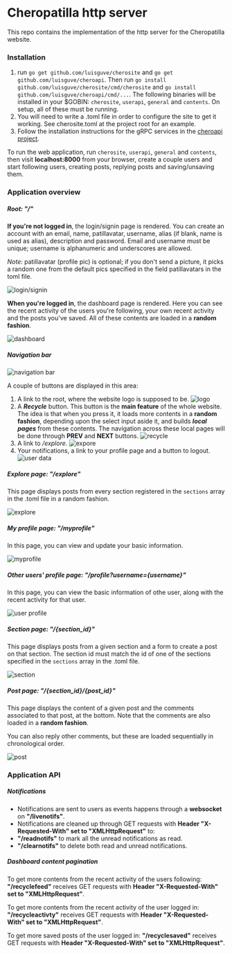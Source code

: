 # Cheropatilla http server

This repo contains the implementation of the http server for the Cheropatilla website.

### Installation

1. run `go get github.com/luisguve/cherosite` and `go get github.com/luisguve/cheroapi`. Then run `go install github.com/luisguve/cherosite/cmd/cherosite` and `go install github.com/luisguve/cheroapi/cmd/...`. The following binaries will be installed in your $GOBIN: `cherosite`, `userapi`, `general` and `contents`. On setup, all of these must be running.
1. You will need to write a .toml file in order to configure the site to get it working. See cherosite.toml at the project root for an example.
1. Follow the installation instructions for the gRPC services in the [cheroapi project](https://github.com/luisguve/cheroapi#Installation).

To run the web application, run `cherosite`, `userapi`, `general` and `contents`, then visit **localhost:8000** from your browser, create a couple users and start following users, creating posts, replying posts and saving/unsaving them.

### Application overview

##### Root: "/"

**If you're not logged in**, the login/signin page is rendered. You can create an account with an email, name, patillavatar, username, alias (if blank, name is used as alias), description and password. Email and username must be unique; username is alphanumeric and underscores are allowed.

*Note:* patillavatar (profile pic) is optional; if you don't send a picture, it picks a random one from the default pics specified in the field patillavatars in the toml file.

![login/signin](login.png)

**When you're logged in**, the dashboard page is rendered. Here you can see the recent activity of the users you're following, your own recent activity and the posts you've saved. All of these contents are loaded in a **random fashion**.

![dashboard](empty_dashboard.png)

##### Navigation bar

![navigation bar](navbar.png)

A couple of buttons are displayed in this area:

1. A link to the root, where the website logo is supposed to be.
![logo](navbar_logo.png)
1. A ***Recycle*** button. This button is the **main feature** of the whole website. The idea is that when you press it, it loads more contents in a **random fashion**, depending upon the select input aside it, and builds ***local pages*** from these contents. The navigation across these local pages will be done through **PREV** and **NEXT** buttons.
![recycle](navbar_recycle.png)
1. A link to */explore*.
![expore](navbar_explore.png)
1. Your notifications, a link to your profile page and a button to logout.
![user data](navbar_user.png)

##### Explore page: "/explore"

This page displays posts from every section registered in the `sections` array in the .toml file in a random fashion.

![explore](explore.png)

##### My profile page: "/myprofile"

In this page, you can view and update your basic information.

![myprofile](myprofile.png)

##### Other users' profile page: "/profile?username={username}"

In this page, you can view the basic information of othe user, along with the recent activity for that user.

![user profile](user_profile.png)

##### Section page: "/{section_id}"

This page displays posts from a given section and a form to create a post on that section. The section id must match the id of one of the sections specified in the `sections` array in the .toml file.

![section](section.png)

##### Post page: "/{section_id}/{post_id}"

This page displays the content of a given post and the comments associated to that post, at the bottom. Note that the comments are also loaded in a **random fashion**.

You can also reply other comments, but these are loaded sequentially in chronological order.

![post](post.png)

### Application API

##### Notifications

- Notifications are sent to users as events happens through a **websocket** on **"/livenotifs"**.
- Notifications are cleaned up through GET requests with **Header "X-Requested-With" set to "XMLHttpRequest"** to:
 - **"/readnotifs"** to mark all the unread notifications as read.
 - **"/clearnotifs"** to delete both read and unread notifications.

##### Dashboard content pagination

To get more contents from the recent activity of the users following: **"/recyclefeed"** receives GET requests with **Header "X-Requested-With" set to "XMLHttpRequest"**.

To get more contents from the recent activity of the user logged in: **"/recycleactivty"** receives GET requests with **Header "X-Requested-With" set to "XMLHttpRequest"**.

To get more saved posts of the user logged in: **"/recyclesaved"** receives GET requests with **Header "X-Requested-With" set to "XMLHttpRequest"**.